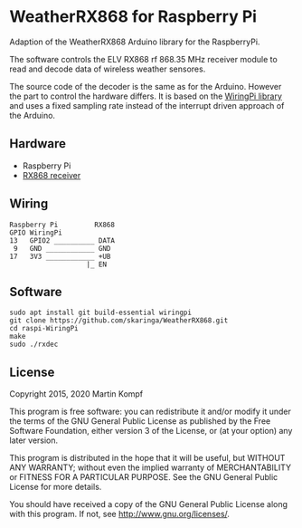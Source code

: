 # WeatherRX868 for Raspberry Pi

Adaption of the WeatherRX868 Arduino library for the RaspberryPi.

The software controls the ELV RX868 rf 868.35 MHz receiver module to read and decode data of wireless weather sensores.

The source code of the decoder is the same as for the Arduino. However the part to control the hardware differs. It is based on the [WiringPi library][WiringPi] and uses a fixed sampling rate instead of the interrupt driven approach of the Arduino.

## Hardware

* Raspberry Pi
* [RX868 receiver][RX868]

## Wiring

    Raspberry Pi         RX868
    GPIO WiringPi      
    13   GPIO2 __________ DATA
     9   GND ____________ GND
    17   3V3 ____________ +UB
                       |_ EN  

## Software

    sudo apt install git build-essential wiringpi
    git clone https://github.com/skaringa/WeatherRX868.git
    cd raspi-WiringPi
    make
    sudo ./rxdec

## License

Copyright 2015, 2020 Martin Kompf

This program is free software: you can redistribute it and/or modify
it under the terms of the GNU General Public License as published by
the Free Software Foundation, either version 3 of the License, or
(at your option) any later version.

This program is distributed in the hope that it will be useful,
but WITHOUT ANY WARRANTY; without even the implied warranty of
MERCHANTABILITY or FITNESS FOR A PARTICULAR PURPOSE.  See the
GNU General Public License for more details.

You should have received a copy of the GNU General Public License
along with this program.  If not, see <http://www.gnu.org/licenses/>.

[TempHygroTX868]: https://github.com/skaringa/TempHygroTX868 "Arduino library to control the ELV TX868 rf transmitter module to send temperature and humidity values over the air."
[RX868]: https://de.elv.com/elv-empfangsmodul-rx868sh-dv-86835-mhz-131300 "ELV Empfangsmodul RX868SH-DV, 868,35 MHz"
[WiringPi]: http://wiringpi.com/ "WiringPi GPIO Interface library for the Raspberry Pi"
